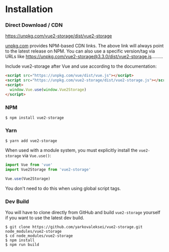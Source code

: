 # Installation

### Direct Download / CDN

https://unpkg.com/vue2-storage/dist/vue2-storage

[unpkg.com](https://unpkg.com) provides NPM-based CDN links. The above link will always point to the latest release on NPM. You can also use a specific version/tag via URLs like https://unpkg.com/vue2-storage@3.3.0/dist/vue2-storage.js.........

Include vue2-storage after Vue and use according to the documentation:

```html
<script src="https://unpkg.com/vue/dist/vue.js"></script>
<script src="https://unpkg.com/vue2-storage/dist/vue2-storage.js"></script>
<script>
  window.Vue.use(window.Vue2Storage)
</script>
```

### NPM

    $ npm install vue2-storage

### Yarn

    $ yarn add vue2-storage

When used with a module system, you must explicitly install the `vue2-storage` via `Vue.use()`:

```javascript
import Vue from 'vue'
import Vue2Storage from 'vue2-storage'

Vue.use(Vue2Storage)
```

You don't need to do this when using global script tags.

### Dev Build

You will have to clone directly from GitHub and build `vue2-storage` yourself if
you want to use the latest dev build.

    $ git clone https://github.com/yarkovaleksei/vue2-storage.git node_modules/vue2-storage
    $ cd node_modules/vue2-storage
    $ npm install
    $ npm run build
